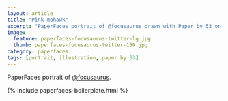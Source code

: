 ```yaml
---
layout: article
title: "Pink mohawk"
excerpt: "PaperFaces portrait of @focusaurus drawn with Paper by 53 on an iPad."
image: 
  feature: paperfaces-focusaurus-twitter-lg.jpg
  thumb: paperfaces-focusaurus-twitter-150.jpg
category: paperfaces
tags: [portrait, illustration, paper by 53]
---
```


PaperFaces portrait of [@focusaurus](http://twitter.com/focusaurus).

{% include paperfaces-boilerplate.html %}
